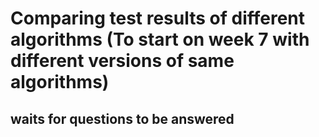 # Comparing test results of different algorithms (To start on week 7 with different versions of same algorithms)
## waits for questions to be answered